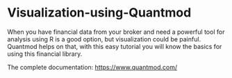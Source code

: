 # Visualization-using-Quantmod
When you have financial data from your broker and need a powerful tool for analysis using R is a good option, but visualization could be painful. Quantmod helps on that, with this easy tutorial you will know the basics for using this financial library.

The complete documentation: https://www.quantmod.com/
